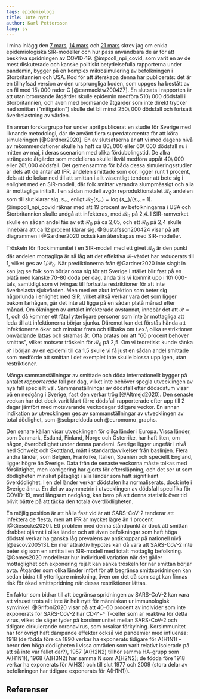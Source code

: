 ```yaml
---
tags: epidemiologi
title: Inte nytt
author: Karl Pettersson
lang: sv
---
```


I mina inlägg den [7 mars](2020-03-07-mottag.html), [14
mars](2020-03-14-enkel.html) och [21 mars](2020-03-21-inte.html) skrev
jag om enkla epidemiologiska SIR-modeller och hur pass användbara
de är för att beskriva spridningen av COVID-19. @impcoll_npi_covid,
som varit en av de mest diskuterade och kanske politiskt betydelsefulla
rapporterna under pandemin, bygger på en komplex mikrosimulering av
befolkningen i Storbritannien och USA. Kod för att återskapa denna
har publicerats: det är en tillhyfsad version av den ursprungliga
koden, som uppges ha bestått av en fil med 15\ 000 rader C
[@carmacktw200427]. En slutsats i rapporten är att utan bromsande
åtgärder skulle epidemin medföra 510\ 000 dödsfall i Storbritannien,
och även med bromsande åtgärder som inte direkt trycker ned smittan
("mitigation") skulle det bli minst 250\ 000 dödsfall och fortsatt
överbelastning av vården.

En annan forskargrupp har under april publicerat en studie för Sverige
med liknande metodologi, där de använt flera superdatorcentra för att
köra simuleringen [@Gardner2020]. En av slutsatserna är att vi med
dagens nivå av rekommendationer skulle ha haft ca 80\ 000 eller
60\ 000 dödsfall nu i mitten av maj, i deras scenarion med olika
fördubblingstid. De allra strängaste åtgärder som modelleras skulle
likväl medföra uppåt 40\ 000 eller 20\ 000 dödsfall. Det gemensamma
för båda dessa simuleringsstudier är dels att de antar att IFR, andelen
smittade som dör, ligger runt 1 procent, dels att de kokar ned till
att smittan i allt väsentligt tenderar att bete sig i enlighet med
en SIR-modell, där folk smittar varandra slumpmässigt och alla är
mottagliga initialt. I en sådan modell avgör reproduktionstalet
$\mathcal{R}_0$ andelen som till slut klarar sig, $s_\infty$,
enligt $\mathcal{R}_0(s_\infty)=\log(s_\infty)/(s_\infty-1)$.
@impcoll_npi_covid räknar med att 19 procent av befolkningarna
i USA och Storbritannien skulle undgå att infekteras, med
$\mathcal{R}_0$ på 2,4. I SIR-ramverket skulle en sådan andel
fås av ett $\mathcal{R}_0$ på ca 2,05, och ett $\mathcal{R}_0$
på 2,4 skulle innebära att ca 12 procent klarar sig.
@Gustafsson200424 visar på att diagrammen i @Gardner2020 också
kan återskapas med SIR-modeller.

Tröskeln för flockimmunitet i en SIR-modell med ett givet
$\mathcal{R}_0$ är den punkt där andelen mottagliga är så låg att det
effektiva $\mathcal{R}$-värdet har reducerats till 1, vilket ges av
$1/\mathcal{R}_0$. När prediktionerna från @Gardner2020 inte slagit in
kan jag se folk som börjar oroa sig för att Sverige i stället blir
fast på en platå med kanske 70–80 döda per dag, ända tills vi
kommit upp i 10\ 000-tals, samtidigt som vi tvingas till fortsatta
restriktioner för att inte överbelasta sjukvården. Men med en akut
infektion som beter sig någorlunda i enlighet med SIR, vilket alltså
verkar vara det som ligger bakom farhågan, går det inte att ligga på
en sådan platå månad efter månad. Om ökningen av antalet infekterade
avstannat, innebär det att $\mathcal{R}=1$, och då kommer ett fåtal
ytterligare personer som inte är mottagliga att leda till att
infektionerna börjar sjunka. Däremot kan det förstås hända att
infektionerna ökar och minskar fram och tillbaka om t.ex.\ olika
restriktioner omväxlande lättas och stramas åt. Ofta pratas om att "60
procent behöver smittas", vilket motsvar tröskeln för $\mathcal{R_0}$
på 2,5. Om vi teoretiskt kunde sänka $\mathcal{R}$ i början av en
epidemi till ca 1,5 skulle vi få just en sådan andel smittade
som medförde att smittan i det exemplet inte skulle blossa upp igen, utan
restriktioner.

Många sammanställningar av smittade och döda internationellt bygger
på antalet *rapporterade* fall per dag, vilket inte behöver spegla
utvecklingen av nya fall speciellt väl. Sammanställningar av dödsfall
efter dödsdatum visar på en nedgång i Sverige, fast den verkar
trög [@Altmejd2020]. Den senaste veckan har det dock varit klart
färre dödsfall rapporterade efter upp till 2 dagar jämfört med
motsvarande veckodagar tidigare veckor. En annan indikation av
utvecklingen ges av sammanställningar av utvecklingen av total
dödlighet, som @scbpreldoda och @euromomo_graphs.

Den senare källan visar utvecklingen för olika länder i Europa. Vissa
länder, som Danmark, Estland, Finland, Norge och Österrike, har haft
liten, om någon, överdödlighet under denna pandemi. Sverige
ligger ungefär i nivå ned Schweiz och Skottland, mätt i
standardavvikelser från baslinjen. Flera andra länder, som Belgien,
Frankrike, Italien, Spanien och speciellt England, ligger högre än
Sverige. Data från de senaste veckorna måste tolkas med försiktighet,
men korrigering har gjorts för eftersläpning, och det ser ut som
dödligheten minskat påtagligt i alla länder som haft signifikant
överdödlighet. I en del länder verkar dödstalen ha normaliserats, dock
inte i Sverige ännu. En del av asymmetrin i utvecklingen av dödsfall
specifika för COVID-19, med långsam nedgång, kan bero på att denna
statistik över tid blivit bättre på att täcka den totala
överdödligheten.

En möjlig position är att hålla fast vid är att SARS-CoV-2 tenderar att
infektera de flesta, men att IFR är mycket lägre än 1 procent [@Giesecke2020].
Ett problem med denna ståndpunkt är dock att smittan drabbat ojämnt i
olika länder och att även befolkningar som haft höga dödstal verkar
ha ganska låg prevalens av antikroppar på nationell nivå [@escov200513].
En mer attraktiv hypotes kan då vara att SARS-CoV-2 inte beter sig som en
smitta i en SIR-modell med totalt mottaglig befolkning. @Gomes2020
modellerar hur individuell variation när det gäller mottaglighet och
exponering rejält kan sänka tröskeln för när smittan börjar avta.
Åtgärder som olika länder infört för att begränsa smittspridningen kan
sedan bidra till ytterligare minskning, även om det då som sagt kan finnas
risk för ökad smittspridning när dessa restriktioner lättas.

En faktor som bidrar till att begränsa spridningen av SARS-CoV-2 kan
vara att viruset trots allt inte är helt nytt för människan ur
immunologisk synvinkel. @Grifoni2020 visar på att 40–60 procent av
individer som inte exponerats för SARS-CoV-2 har CD4^+^ T-celler som
är reaktiva för detta virus, vilket de säger tyder på korsimmunitet
mellan SARS-CoV-2 och tidigare cirkulerande coronavirus, som orsakar
förkylning. Korsimmunitet har för övrigt haft dämpande effekter också
vid pandemier med influensa: 1918 (de födda före ca 1890 verkar ha exponerats
tidigare för A(H1N1) – beror den höga dödligheten i vissa områden som
varit relativt isolerade på att så inte var fallet där?), 1957
(A(H2N2) tillhör samma HA-grupp som A(H1N1)), 1968 (A(H3N2) har samma
N som A(H2N2); de födda före 1918 verkar ha exponerats för A(H3)) och till
slut 1977 och 2009 (stora delar av befolkningen har tidigare exponerats
för A(H1N1)).

## Referenser
